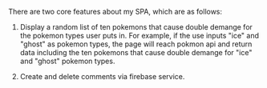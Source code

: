 There are two core features about my SPA, which are as follows:

1. Display a random list of ten pokemons that cause double demange for the pokemon types user puts in. For example, if the use inputs "ice" and "ghost" as pokemon types, the page will reach pokmon api and return data including the ten pokemons that cause double demange for "ice" and "ghost" pokemon types. 

2. Create and delete comments via firebase service.
